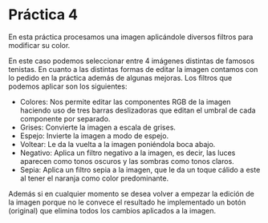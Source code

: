  # Práctica 4

En esta práctica procesamos una imagen aplicándole diversos filtros para modificar su color.

En este caso podemos seleccionar entre 4 imágenes distintas de famosos tenistas. En cuanto a las distintas formas de editar la imagen contamos con lo pedido en la práctica además de algunas mejoras. Los filtros que podemos aplicar son los siguientes:

- Colores: Nos permite editar las componentes RGB de la imagen haciendo uso de tres barras deslizadoras que editan el umbral de cada componente por separado.
- Grises: Convierte la imagen a escala de grises.
- Espejo: Invierte la imagen a modo de espejo.
- Voltear: Le da la vuelta a la imagen poniéndola boca abajo.
- Negativo: Aplica un filtro negativo a la imagen, es decir, las luces aparecen como tonos oscuros y las sombras como tonos claros.
- Sepia: Aplica un filtro sepia a la imagen, que le da un toque cálido a este al tener el naranja como color predominante.

Además si en cualquier momento se desea volver a empezar la edición de la imagen porque no le convece el resultado he implementado un botón (original) que elimina todos los cambios aplicados a la imagen.